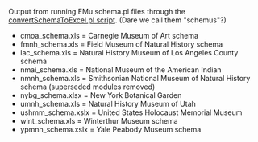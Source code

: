 Output from running EMu schema.pl files through the [convertSchemaToExcel.pl script](https://github.com/fieldmuseum/EMu-scripts/tree/master/Schema).  (Dare we call them "schemus"?)

* cmoa_schema.xls = Carnegie Museum of Art schema
* fmnh_schema.xls = Field Museum of Natural History schema
* lac_schema.xls = Natural History Museum of Los Angeles County schema
* nmai_schema.xls = National Museum of the American Indian
* nmnh_schema.xls = Smithsonian National Museum of Natural History schema (superseded modules removed)
* nybg_schema.xlsx = New York Botanical Garden
* umnh_schema.xls = Natural History Museum of Utah
* ushmm_schema.xslx = United States Holocaust Memorial Museum
* wint_schema.xls = Winterthur Museum schema
* ypmnh_schema.xslx = Yale Peabody Museum schema
 
